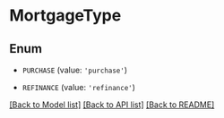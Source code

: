 # MortgageType


## Enum

* `PURCHASE` (value: `'purchase'`)

* `REFINANCE` (value: `'refinance'`)

[[Back to Model list]](../README.md#documentation-for-models) [[Back to API list]](../README.md#documentation-for-api-endpoints) [[Back to README]](../README.md)



